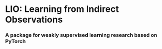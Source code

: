 # LIO: Learning from Indirect Observations
<h3> 
A package for weakly supervised learning research based on PyTorch
</h3>
